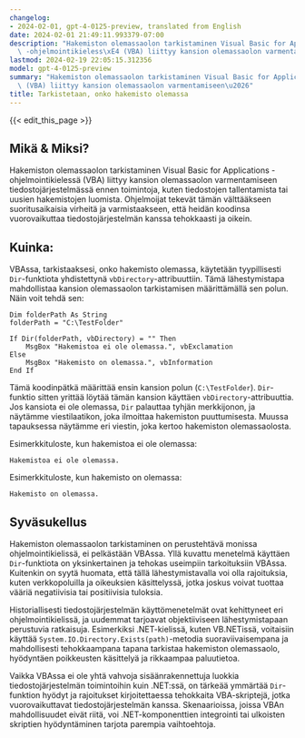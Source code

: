 ```yaml
---
changelog:
- 2024-02-01, gpt-4-0125-preview, translated from English
date: 2024-02-01 21:49:11.993379-07:00
description: "Hakemiston olemassaolon tarkistaminen Visual Basic for Applications\
  \ -ohjelmointikieless\xE4 (VBA) liittyy kansion olemassaolon varmentamiseen\u2026"
lastmod: 2024-02-19 22:05:15.312356
model: gpt-4-0125-preview
summary: "Hakemiston olemassaolon tarkistaminen Visual Basic for Applications -ohjelmointikieless\xE4\
  \ (VBA) liittyy kansion olemassaolon varmentamiseen\u2026"
title: Tarkistetaan, onko hakemisto olemassa
---
```


{{< edit_this_page >}}

## Mikä & Miksi?

Hakemiston olemassaolon tarkistaminen Visual Basic for Applications -ohjelmointikielessä (VBA) liittyy kansion olemassaolon varmentamiseen tiedostojärjestelmässä ennen toimintoja, kuten tiedostojen tallentamista tai uusien hakemistojen luomista. Ohjelmoijat tekevät tämän välttääkseen suoritusaikaisia virheitä ja varmistaakseen, että heidän koodinsa vuorovaikuttaa tiedostojärjestelmän kanssa tehokkaasti ja oikein.

## Kuinka:

VBAssa, tarkistaaksesi, onko hakemisto olemassa, käytetään tyypillisesti `Dir`-funktiota yhdistettynä `vbDirectory`-attribuuttiin. Tämä lähestymistapa mahdollistaa kansion olemassaolon tarkistamisen määrittämällä sen polun. Näin voit tehdä sen:

```basic
Dim folderPath As String
folderPath = "C:\TestFolder"

If Dir(folderPath, vbDirectory) = "" Then
    MsgBox "Hakemistoa ei ole olemassa.", vbExclamation
Else
    MsgBox "Hakemisto on olemassa.", vbInformation
End If
```

Tämä koodinpätkä määrittää ensin kansion polun (`C:\TestFolder`). `Dir`-funktio sitten yrittää löytää tämän kansion käyttäen `vbDirectory`-attribuuttia. Jos kansiota ei ole olemassa, `Dir` palauttaa tyhjän merkkijonon, ja näytämme viestilaatikon, joka ilmoittaa hakemiston puuttumisesta. Muussa tapauksessa näytämme eri viestin, joka kertoo hakemiston olemassaolosta.

Esimerkkituloste, kun hakemistoa ei ole olemassa:
```
Hakemistoa ei ole olemassa.
```

Esimerkkituloste, kun hakemisto on olemassa:
```
Hakemisto on olemassa.
```

## Syväsukellus

Hakemiston olemassaolon tarkistaminen on perustehtävä monissa ohjelmointikielissä, ei pelkästään VBAssa. Yllä kuvattu menetelmä käyttäen `Dir`-funktiota on yksinkertainen ja tehokas useimpiin tarkoituksiin VBAssa. Kuitenkin on syytä huomata, että tällä lähestymistavalla voi olla rajoituksia, kuten verkkopoluilla ja oikeuksien käsittelyssä, jotka joskus voivat tuottaa vääriä negatiivisia tai positiivisia tuloksia.

Historiallisesti tiedostojärjestelmän käyttömenetelmät ovat kehittyneet eri ohjelmointikielissä, ja uudemmat tarjoavat objektiiviseen lähestymistapaan perustuvia ratkaisuja. Esimerkiksi .NET-kielissä, kuten VB.NETissä, voitaisiin käyttää `System.IO.Directory.Exists(path)`-metodia suoraviivaisempana ja mahdollisesti tehokkaampana tapana tarkistaa hakemiston olemassaolo, hyödyntäen poikkeusten käsittelyä ja rikkaampaa paluutietoa.

Vaikka VBAssa ei ole yhtä vahvoja sisäänrakennettuja luokkia tiedostojärjestelmän toimintoihin kuin .NET:ssä, on tärkeää ymmärtää `Dir`-funktion hyödyt ja rajoitukset kirjoitettaessa tehokkaita VBA-skriptejä, jotka vuorovaikuttavat tiedostojärjestelmän kanssa. Skenaarioissa, joissa VBAn mahdollisuudet eivät riitä, voi .NET-komponenttien integrointi tai ulkoisten skriptien hyödyntäminen tarjota parempia vaihtoehtoja.
